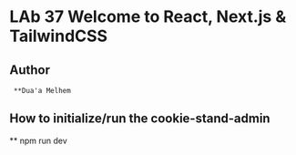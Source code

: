# LAb 37 Welcome to React, Next.js & TailwindCSS
## Author 
     **Dua'a Melhem
## How to initialize/run the cookie-stand-admin
** npm run dev


